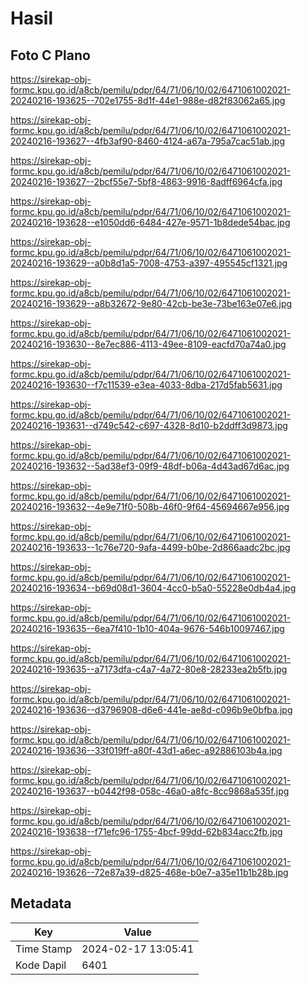 # Hasil

## Foto C Plano

https://sirekap-obj-formc.kpu.go.id/a8cb/pemilu/pdpr/64/71/06/10/02/6471061002021-20240216-193625--702e1755-8d1f-44e1-988e-d82f83062a65.jpg

https://sirekap-obj-formc.kpu.go.id/a8cb/pemilu/pdpr/64/71/06/10/02/6471061002021-20240216-193627--4fb3af90-8460-4124-a67a-795a7cac51ab.jpg

https://sirekap-obj-formc.kpu.go.id/a8cb/pemilu/pdpr/64/71/06/10/02/6471061002021-20240216-193627--2bcf55e7-5bf8-4863-9916-8adff6964cfa.jpg

https://sirekap-obj-formc.kpu.go.id/a8cb/pemilu/pdpr/64/71/06/10/02/6471061002021-20240216-193628--e1050dd6-6484-427e-9571-1b8dede54bac.jpg

https://sirekap-obj-formc.kpu.go.id/a8cb/pemilu/pdpr/64/71/06/10/02/6471061002021-20240216-193629--a0b8d1a5-7008-4753-a397-495545cf1321.jpg

https://sirekap-obj-formc.kpu.go.id/a8cb/pemilu/pdpr/64/71/06/10/02/6471061002021-20240216-193629--a8b32672-9e80-42cb-be3e-73be163e07e6.jpg

https://sirekap-obj-formc.kpu.go.id/a8cb/pemilu/pdpr/64/71/06/10/02/6471061002021-20240216-193630--8e7ec886-4113-49ee-8109-eacfd70a74a0.jpg

https://sirekap-obj-formc.kpu.go.id/a8cb/pemilu/pdpr/64/71/06/10/02/6471061002021-20240216-193630--f7c11539-e3ea-4033-8dba-217d5fab5631.jpg

https://sirekap-obj-formc.kpu.go.id/a8cb/pemilu/pdpr/64/71/06/10/02/6471061002021-20240216-193631--d749c542-c697-4328-8d10-b2ddff3d9873.jpg

https://sirekap-obj-formc.kpu.go.id/a8cb/pemilu/pdpr/64/71/06/10/02/6471061002021-20240216-193632--5ad38ef3-09f9-48df-b06a-4d43ad67d6ac.jpg

https://sirekap-obj-formc.kpu.go.id/a8cb/pemilu/pdpr/64/71/06/10/02/6471061002021-20240216-193632--4e9e71f0-508b-46f0-9f64-45694667e956.jpg

https://sirekap-obj-formc.kpu.go.id/a8cb/pemilu/pdpr/64/71/06/10/02/6471061002021-20240216-193633--1c76e720-9afa-4499-b0be-2d866aadc2bc.jpg

https://sirekap-obj-formc.kpu.go.id/a8cb/pemilu/pdpr/64/71/06/10/02/6471061002021-20240216-193634--b69d08d1-3604-4cc0-b5a0-55228e0db4a4.jpg

https://sirekap-obj-formc.kpu.go.id/a8cb/pemilu/pdpr/64/71/06/10/02/6471061002021-20240216-193635--6ea7f410-1b10-404a-9676-546b10097467.jpg

https://sirekap-obj-formc.kpu.go.id/a8cb/pemilu/pdpr/64/71/06/10/02/6471061002021-20240216-193635--a7173dfa-c4a7-4a72-80e8-28233ea2b5fb.jpg

https://sirekap-obj-formc.kpu.go.id/a8cb/pemilu/pdpr/64/71/06/10/02/6471061002021-20240216-193636--d3796908-d6e6-441e-ae8d-c096b9e0bfba.jpg

https://sirekap-obj-formc.kpu.go.id/a8cb/pemilu/pdpr/64/71/06/10/02/6471061002021-20240216-193636--33f019ff-a80f-43d1-a6ec-a92886103b4a.jpg

https://sirekap-obj-formc.kpu.go.id/a8cb/pemilu/pdpr/64/71/06/10/02/6471061002021-20240216-193637--b0442f98-058c-46a0-a8fc-8cc9868a535f.jpg

https://sirekap-obj-formc.kpu.go.id/a8cb/pemilu/pdpr/64/71/06/10/02/6471061002021-20240216-193638--f71efc96-1755-4bcf-99dd-62b834acc2fb.jpg

https://sirekap-obj-formc.kpu.go.id/a8cb/pemilu/pdpr/64/71/06/10/02/6471061002021-20240216-193626--72e87a39-d825-468e-b0e7-a35e11b1b28b.jpg


## Metadata

| Key        | Value               |
| ---------- | ------------------- |
| Time Stamp | 2024-02-17 13:05:41 |
| Kode Dapil | 6401                |



